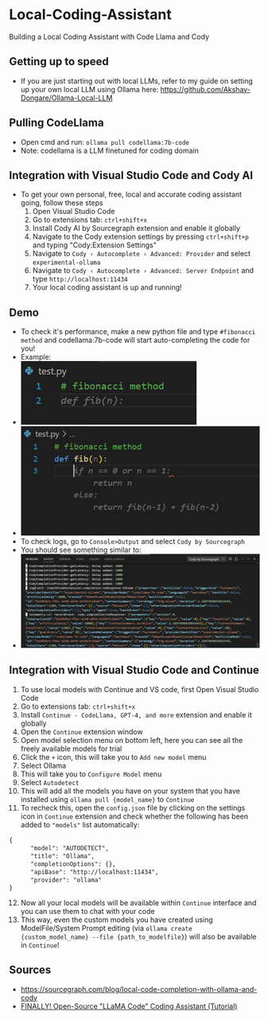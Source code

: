 # Local-Coding-Assistant
Building a Local Coding Assistant with Code Llama and Cody

## Getting up to speed
* If you are just starting out with local LLMs, refer to my guide on setting up your own local LLM using Ollama here: https://github.com/Akshay-Dongare/Ollama-Local-LLM
## Pulling CodeLlama
* Open cmd and run: `ollama pull codellama:7b-code`
* Note: codellama is a LLM finetuned for coding domain
## Integration with Visual Studio Code and Cody AI
* To get your own personal, free, local and accurate coding assistant going, follow these steps
  1. Open Visual Studio Code
  2. Go to extensions tab: `ctrl+shift+x`
  3. Install Cody AI by Sourcegraph extension and enable it globally
  4. Navigate to the Cody extension settings by pressing `ctrl+shift+p` and typing "Cody:Extension Settings"
  5. Navigate to `Cody › Autocomplete › Advanced: Provider` and select `experimental-ollama`
  6. Navigate to `Cody › Autocomplete › Advanced: Server Endpoint` and type `http://localhost:11434`
  7. Your local coding assistant is up and running!

## Demo
* To check it's performance, make a new python file and type `#fibonacci method` and codellama:7b-code will start auto-completing the code for you!
* Example: 
* ![alt text](image-1.png) 
* ![alt text](image-2.png)
* To check logs, go to `Console>Output` and select `Cody by Sourcegraph`
* You should see something similar to: 
* ![alt text](image.png)
## Integration with Visual Studio Code and Continue
1. To use local models with Continue and VS code, first Open Visual Studio Code
2. Go to extensions tab: `ctrl+shift+x`
3. Install `Continue - CodeLlama, GPT-4, and more` extension and enable it globally
4. Open the `Continue` extension window
5. Open model selection menu on bottom left, here you can see all the freely available models for trial
6. Click the `+` icon, this will take you to `Add new model` menu
7. Select Ollama
8. This will take you to `Configure Model` menu
9. Select `Autodetect`
10. This will add all the models you have on your system that you have installed using `ollama pull {model_name}` to `Continue`
11. To recheck this, open the `config.json` file by clicking on the settings icon in `Continue` extension and check whether the following has been added to `"models"` list automatically: 
```
{
      "model": "AUTODETECT",
      "title": "Ollama",
      "completionOptions": {},
      "apiBase": "http://localhost:11434",
      "provider": "ollama"
}
```
12. Now all your local models will be available within `Continue` interface and you can use them to chat with your code
13. This way, even the custom models you have created using ModelFile/System Prompt editing (via `ollama create {custom_model_name} --file {path_to_modelfile}`) will also be available in `Continue`!

## Sources
* https://sourcegraph.com/blog/local-code-completion-with-ollama-and-cody
* [FINALLY! Open-Source "LLaMA Code" Coding Assistant (Tutorial)](https://www.youtube.com/watch?v=gY_E3QBZ-NE&t=1s&ab_channel=MatthewBerman)
